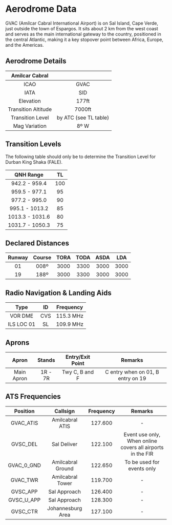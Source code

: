 # Aerodrome Data
GVAC (Amílcar Cabral International Airport) is on Sal Island, Cape Verde, just outside the town of Espargos. It sits about 2 km from the west coast and serves as the main international gateway to the country, positioned in the central Atlantic, making it a key stopover point between Africa, Europe, and the Americas.

## Aerodrome Details

|  Amilcar Cabral    |                           |
| :---------: | :----------------------------------: |
| ICAO | GVAC |
| IATA | SID |
| Elevation | 177ft |
| Transition Altitude | 7000ft |
| Transition Level | by ATC (see TL table) |
| Mag Variation | 8º W |

## Transition Levels

The following table should only be to determine the Transition Level for Durban King Shaka (FALE).

| QNH Range | TL |
| :---------: | :---------: |
| 942.2 - 959.4 | 100 |
| 959.5 - 977.1 | 95 |
| 977.2 - 995.0 | 90 |
| 995.1 - 1013.2 | 85 | 
| 1013.3 - 1031.6 | 80 |
| 1031.7 - 1050.3 | 75 |

## Declared Distances

| Runway | Course | TORA | TODA | ASDA | LDA | 
| :---------: | :---------: | :---------: | :---------: | :---------: | :---------: | 
| 01    | 008º    | 3000     | 3300     | 3000     | 3000    | 
| 19    | 188º    | 3000     | 3300     | 3000     | 3000    | I   

## Radio Navigation & Landing Aids

| Type | ID | Frequency | 
| :---------: | :---------: | :---------: |
| VOR DME | CVS | 115.3 MHz |
| ILS LOC 01 | SL | 109.9 MHz |

## Aprons 

| Apron | Stands | Entry/Exit Point | Remarks |
| :---------: | :---------: | :---------: | :---------: |
| Main Apron | 1R - 7R | Twy C, B and F | C entry when on 01, B entry on 19 |

## ATS Frequencies


| Position    | Callsign              | Frequency | Remarks             |
| :---------: | :---------: | :---------: | :---------: |
| GVAC_ATIS   | Amilcabral ATIS     | 127.600   | -                   |
| GVSC_DEL   | Sal Deliver     | 122.100   | Event use only, When online covers all airports in the FIR                   |
| GVAC_0_GND    | Amilcabral Ground       | 122.650   | To be used for events only                   |
| GVAC_TWR    | Amilcabral Tower    | 119.700   | -                   |
| GVSC_APP    | Sal Approach | 126.400   | -                   |
| GVSC_U_APP    | Sal Approach    | 128.300   | - |                |
| GVSC_CTR    | Johannesburg Area     | 127.100   | - |                |
